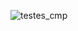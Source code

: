 ![testes_cmp](https://user-images.githubusercontent.com/66503956/205924879-19dd8077-656a-4854-aa7e-270e360eaf48.png)


